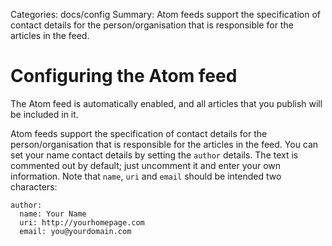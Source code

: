 Categories: docs/config
Summary: Atom feeds support the specification of contact details for the person/organisation that is responsible for the articles in the feed.

# Configuring the Atom feed

The Atom feed is automatically enabled, and all articles that you
publish will be included in it.

Atom feeds support the specification of contact details for the
person/organisation that is responsible for the articles in the feed.
You can set your name contact details by setting the `author` details.
The text is commented out by default; just uncomment it and enter your
own information. Note that `name`, `uri` and `email` should be intended
two characters:

    author:
      name: Your Name
      uri: http://yourhomepage.com
      email: you@yourdomain.com


